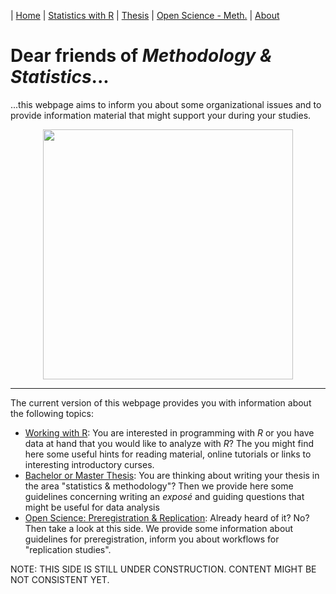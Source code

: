 | [Home](https://psych-methods.github.io/index) | [Statistics with R](https://psych-methods.github.io/R_reading_material) | [Thesis](https://psych-methods.github.io/thesis) | [Open Science - Meth.](https://psych-methods.github.io/OS_prereg_repl) | [About](https://psych-methods.github.io/about)

# Dear friends of *Methodology & Statistics*...

...this webpage aims to inform you about some organizational issues and to provide information material that might support your during your studies.

<p align = "center">
<img align="center" src="https://raw.githubusercontent.com/FloB2/flob2.github.com/main/graphics/graphic_brain.png" width="400" />
</p>

---

The current version of this webpage provides you with information about the following topics:

  + [Working with R](): You are interested in programming with *R* or you have data at hand that you would like to analyze with *R*? The you might find here some useful hints for reading material, online tutorials or links to interesting introductory curses.
  + [Bachelor or Master Thesis](): You are thinking about writing your thesis in the area "statistics & methodology"? Then we provide here some guidelines concerning writing an *exposé* and guiding questions that might be useful for data analysis
  + [Open Science: Preregistration & Replication](): Already heard of it? No? Then take a look at this side. We provide some information about guidelines for preregistration, inform you about workflows for "replication studies".

NOTE: THIS SIDE IS STILL UNDER CONSTRUCTION. CONTENT MIGHT BE NOT CONSISTENT YET.
